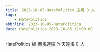 ```yaml
---
title: 2023-10-05-HatePolitics 違規 0 人
tags:
    - HatePolitics
abbrlink: 2023-10-05-HatePolitics
date: HatePolitics-2023-10-05 12:00:00
---
```

HatePolitics 板 [板規連結](https://www.ptt.cc/bbs/HatePolitics/M.1617115262.A.D60.html)
昨天違規 0 人
